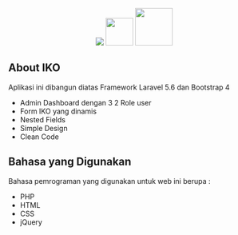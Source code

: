 
<p align="center">
  <img src="https://laravel.com/assets/img/components/logo-laravel.svg">
  <img src="https://upload.wikimedia.org/wikipedia/commons/thumb/9/9e/Plus_symbol.svg/500px-Plus_symbol.svg.png" width="55">
  <img src="https://getbootstrap.com/docs/4.1/assets/img/bootstrap-stack.png" width="75">
</p>

## About IKO

Aplikasi ini dibangun diatas Framework Laravel 5.6 dan Bootstrap 4

- Admin Dashboard dengan 3 2 Role user
- Form IKO yang dinamis
- Nested Fields
- Simple Design
- Clean Code

## Bahasa yang Digunakan

Bahasa pemrograman yang digunakan untuk web ini berupa :
- PHP
- HTML
- CSS
- jQuery
